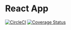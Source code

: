# React App

[![CircleCI](https://circleci.com/gh/eduardorengifo/react-app/tree/master.svg?style=svg)](https://circleci.com/gh/eduardorengifo/react-app/tree/master)
[![Coverage Status](https://coveralls.io/repos/github/eduardorengifo/react-app/badge.svg?branch=master)](https://coveralls.io/github/eduardorengifo/react-app?branch=master)